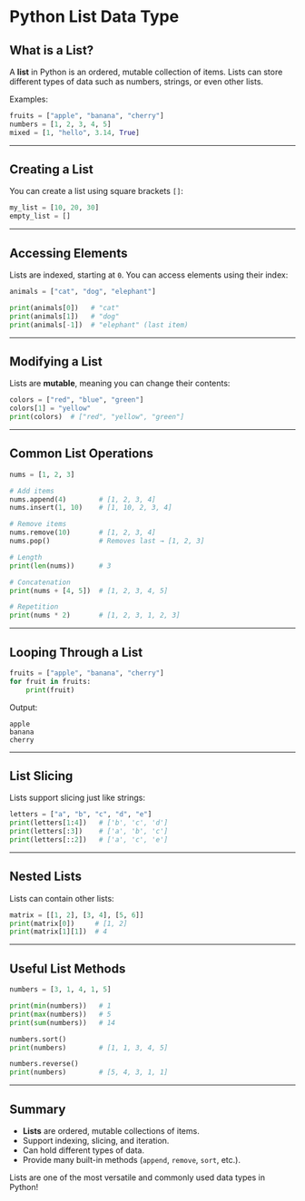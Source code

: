 # **Python List Data Type**

## **What is a List?**

A **list** in Python is an ordered, mutable collection of items.
Lists can store different types of data such as numbers, strings, or
even other lists.

Examples:

``` python
fruits = ["apple", "banana", "cherry"]
numbers = [1, 2, 3, 4, 5]
mixed = [1, "hello", 3.14, True]
```

------------------------------------------------------------------------

## **Creating a List**

You can create a list using square brackets `[]`:

``` python
my_list = [10, 20, 30]
empty_list = []
```

------------------------------------------------------------------------

## **Accessing Elements**

Lists are indexed, starting at `0`. You can access elements using their
index:

``` python
animals = ["cat", "dog", "elephant"]

print(animals[0])   # "cat"
print(animals[1])   # "dog"
print(animals[-1])  # "elephant" (last item)
```

------------------------------------------------------------------------

## **Modifying a List**

Lists are **mutable**, meaning you can change their contents:

``` python
colors = ["red", "blue", "green"]
colors[1] = "yellow"
print(colors)  # ["red", "yellow", "green"]
```

------------------------------------------------------------------------

## **Common List Operations**

``` python
nums = [1, 2, 3]

# Add items
nums.append(4)        # [1, 2, 3, 4]
nums.insert(1, 10)    # [1, 10, 2, 3, 4]

# Remove items
nums.remove(10)       # [1, 2, 3, 4]
nums.pop()            # Removes last → [1, 2, 3]

# Length
print(len(nums))      # 3

# Concatenation
print(nums + [4, 5])  # [1, 2, 3, 4, 5]

# Repetition
print(nums * 2)       # [1, 2, 3, 1, 2, 3]
```

------------------------------------------------------------------------

## **Looping Through a List**

``` python
fruits = ["apple", "banana", "cherry"]
for fruit in fruits:
    print(fruit)
```

Output:

    apple
    banana
    cherry

------------------------------------------------------------------------

## **List Slicing**

Lists support slicing just like strings:

``` python
letters = ["a", "b", "c", "d", "e"]
print(letters[1:4])   # ['b', 'c', 'd']
print(letters[:3])    # ['a', 'b', 'c']
print(letters[::2])   # ['a', 'c', 'e']
```

------------------------------------------------------------------------

## **Nested Lists**

Lists can contain other lists:

``` python
matrix = [[1, 2], [3, 4], [5, 6]]
print(matrix[0])     # [1, 2]
print(matrix[1][1])  # 4
```

------------------------------------------------------------------------

## **Useful List Methods**

``` python
numbers = [3, 1, 4, 1, 5]

print(min(numbers))   # 1
print(max(numbers))   # 5
print(sum(numbers))   # 14

numbers.sort()
print(numbers)        # [1, 1, 3, 4, 5]

numbers.reverse()
print(numbers)        # [5, 4, 3, 1, 1]
```

------------------------------------------------------------------------

## **Summary**

-   **Lists** are ordered, mutable collections of items.
-   Support indexing, slicing, and iteration.
-   Can hold different types of data.
-   Provide many built-in methods (`append`, `remove`, `sort`, etc.).

Lists are one of the most versatile and commonly used data types in
Python!
